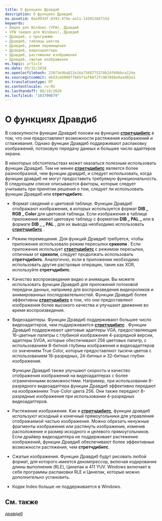 ```yaml
---
title: О функциях Дравдиб
description: О функциях Дравдиб
ms.assetid: 0ae993df-8393-479e-aa11-14301384715d
keywords:
- Видео для Windows (VFW), Дравдиб
- VFW (видео для Windows), Дравдиб
- Дравдиб, о программе
- Дравдиб, таблицы цветов
- Дравдиб, режим перемещения
- Дравдиб, видеоадаптеры
- Дравдиб, растяжение изображения
- Дравдиб, сжатые изображения
ms.topic: article
ms.date: 05/31/2018
ms.openlocfilehash: 238f3e9ba822e16a7568775378b24f69bbca12de
ms.sourcegitcommit: ebd3ce6908ff865f1ef66f2fc96769be0aad82e1
ms.translationtype: MT
ms.contentlocale: ru-RU
ms.lasthandoff: 08/19/2020
ms.locfileid: "103790879"
---
```

# <a name="about-the-drawdib-functions"></a>О функциях Дравдиб

В совокупности функции Дравдиб похожи на функцию [**стретчдибитс**](/windows/desktop/api/wingdi/nf-wingdi-stretchdibits) в том, что они предоставляют возможности растяжения изображений и сглаживания. Однако функции Дравдиб поддерживают распаковку изображений, потоковую передачу данных и большее число адаптеров экрана.

В некоторых обстоятельствах может оказаться полезным использовать функции Дравдиб. Тем не менее [**стретчдибитс**](/windows/desktop/api/wingdi/nf-wingdi-stretchdibits) является более разнообразной, чем функции дравдиб, и следует использовать, когда функции дравдиб не могут предоставить требуемую функциональность. В следующем списке описываются факторы, которые следует учитывать при принятии решения о том, следует ли использовать функции Дравдиб или **стретчдибитс**.

-   Формат сведений о цветовой таблице. Функции Дравдиб отображают изображения, в которых используется формат **DIB \_ RGB \_ Color** для цветовой таблицы. Если изображения в таблице приложения имеют цветовую таблицу с форматом **DIB \_ PAL \_** или в формате **DIB \_ \_ PAL** , для их вывода необходимо использовать [**стретчдибитс**](/windows/desktop/api/wingdi/nf-wingdi-stretchdibits) .
-   Режим перемещения. Для функций Дравдиб требуется, чтобы приложение использовало режим пересылки **срккопи** . Если приложение использует [**стретчдибитс**](/windows/desktop/api/wingdi/nf-wingdi-stretchdibits) с режимом пересылки, отличным от **срккопи**, следует продолжать использовать **стретчдибитс**. Аналогично, если в приложении необходимо использовать другие растровые операции, такие как XOR, используйте **стретчдибитс**.
-   Качество воспроизведения видео и анимации. Вы можете использовать функции Дравдиб для приложений потоковой передачи данных, например для воспроизведения видеороликов и анимированных последовательностей. Функции Дравдиб более эффективны [**стретчдибитс**](/windows/desktop/api/wingdi/nf-wingdi-stretchdibits) в том, что они предоставляют изображения более высокого качества и улучшают движение во время воспроизведения.
-   Видеоадаптеры. Функции Дравдиб поддерживают большее число видеоадаптеров, чем поддерживается [**стретчдибитс**](/windows/desktop/api/wingdi/nf-wingdi-stretchdibits) . Функции Дравдиб поддерживают цветовые адаптеры VGA, предоставляющие 16-цветные палитры с глубиной изображения 4-разрядной версии, адаптеры SVGA, которые обеспечивают 256 цветовых палитр, с использованием 8-битной глубины изображения и видеоадаптеров со значением True Color, которые предоставляют тысячи цветов с использованием 16-разрядных, 24-битных и 32-битных глубин изображения.

    Функции Дравдиб также улучшают скорость и качество отображения изображений на видеоадаптерах с более ограниченными возможностями. Например, при использовании 8-разрядного видеоадаптера функции Дравдиб эффективно передают на изображениях True-Color цвета 256. Они также передают 8-разрядные изображения при использовании 4-разрядных видеоадаптеров.

-   Растяжение изображения. Как и [**стретчдибитс**](/windows/desktop/api/wingdi/nf-wingdi-stretchdibits), функции дравдиб используют исходный и конечный прямоугольники для управления отображаемой частью изображения. Можно обрезать ненужные фрагменты изображения или растянуть изображение, изменив расположение и размер исходного и целевого прямоугольников. Если драйвер видеоадаптера не поддерживает растяжение изображений, функции Дравдиб обеспечивают более эффективные возможности растяжения, чем **стретчдибитс**.
-   Сжатые изображения. Функции Дравдиб будут рисовать любой формат, для которого имеется декомпрессор, включая кодирование длины выполнения (RLE), Цинепак и 411 YUV. Windows включает в себя программы распаковки RLE и Цинепак, которые можно дополнительно установить.
-   Кодек Indeo больше не поддерживается в Windows.

## <a name="related-topics"></a>См. также

<dl> <dt>

[дравдиб](drawdib.md)
</dt> </dl>

 

 
